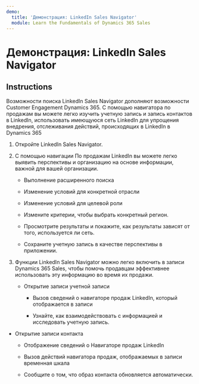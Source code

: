 ```yaml
---
demo:
  title: 'Демонстрация: LinkedIn Sales Navigator'
  module: Learn the Fundamentals of Dynamics 365 Sales
---
```


# Демонстрация: LinkedIn Sales Navigator

## Instructions

Возможности поиска LinkedIn Sales Navigator дополняют возможности Customer Engagement Dynamics 365. С помощью навигатора по продажам вы можете легко изучить учетную запись и запись контактов в LinkedIn, использовать имеющуюся сеть LinkedIn для упрощения внедрения, отслеживания действий, происходящих в LinkedIn в Dynamics 365 

1. Откройте LinkedIn Sales Navigator. 

2. С помощью навигации По продажам LinkedIn вы можете легко выявить перспективы и организацию на основе информации, важной для вашей организации. 

    - Выполнение расширенного поиска

    - Изменение условий для конкретной отрасли

    - Изменение условий для целевой роли

    - Измените критерии, чтобы выбрать конкретный регион. 

    - Просмотрите результаты и покажите, как результаты зависят от того, используется ли сеть. 

    - Сохраните учетную запись в качестве перспективы в приложении. 

3. Функции LinkedIn Sales Navigator можно легко включить в записи Dynamics 365 Sales, чтобы помочь продавцам эффективнее использовать эту информацию во время их продажи. 

    - Открытие записи учетной записи

        - Вызов сведений о навигаторе продаж LinkedIn, который отображается в записи

        - Узнайте, как взаимодействовать с информацией и исследовать учетную запись. 

- Открытие записи контакта

    - Отображение сведений о Навигаторе продаж LinkedIn

    - Вызов действий навигатора продаж, отображаемых в записи временная шкала

    - Сообщите о том, что образ контакта обновляется автоматически. 
